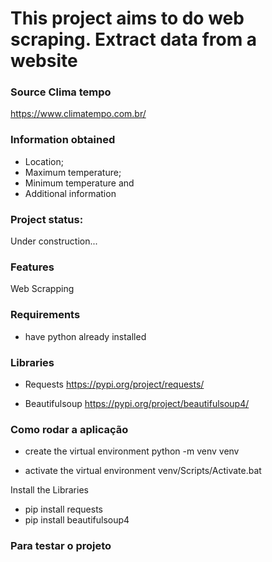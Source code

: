 # This project aims to do web scraping. Extract data from a website
### Source Clima tempo
<https://www.climatempo.com.br/>


### Information obtained
* Location;
* Maximum temperature;
* Minimum temperature and
* Additional information


### Project status:
Under construction...


### Features
Web Scrapping


### Requirements
* have python already installed


### Libraries

* Requests
<https://pypi.org/project/requests/>

* Beautifulsoup
<https://pypi.org/project/beautifulsoup4/>


### Como rodar a aplicação
* create the virtual environment
python -m venv venv

* activate the virtual environment
venv/Scripts/Activate.bat

Install the Libraries
* pip install requests
* pip install beautifulsoup4


### Para testar o projeto